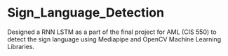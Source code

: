 # Sign_Language_Detection
Designed a RNN LSTM as a part of the final project for AML (CIS 550) to detect the sign language using Mediapipe and OpenCV Machine Learning Libraries. 
